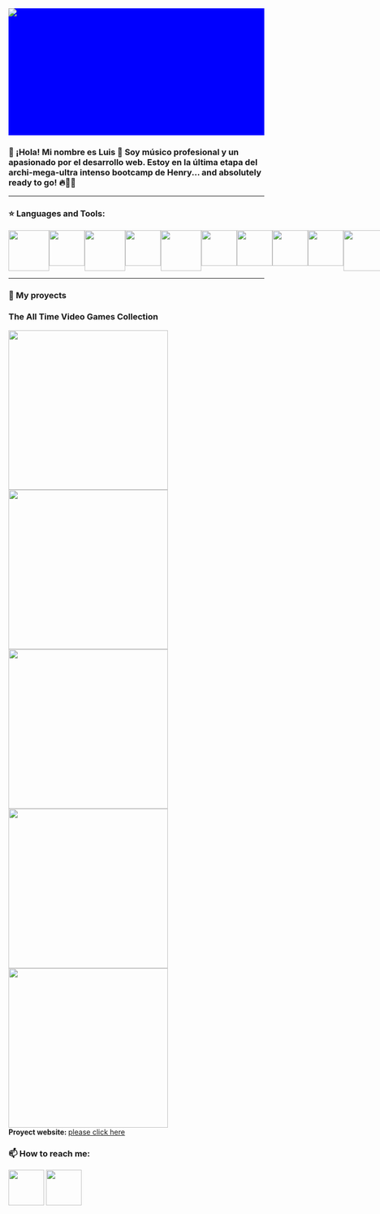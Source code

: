 <div style='background:blue; width:100%; height: 250px'>
  <img src='https://user-images.githubusercontent.com/63620341/150719257-8f1494c1-c2b6-403f-b7b2-75d5511cec63.gif'>
</div>

### 👋 ¡Hola! Mi nombre es Luis 👋 Soy músico profesional y un apasionado por el desarrollo web. Estoy en la última etapa del archi-mega-ultra intenso bootcamp de Henry... and absolutely ready to go! 🔥💪🚀

<hr>


### ⭐ Languages and Tools:

<div style='display:flex'>
<img src='https://user-images.githubusercontent.com/63620341/150679776-029b82df-3dbb-4ad3-88d7-1ea7dd6d6e09.png' width='80px' height='auto'>
<img src='https://user-images.githubusercontent.com/63620341/150679781-47476225-601d-4206-8b65-801a66254df8.png' width='auto' height='70px'>
<img src='https://user-images.githubusercontent.com/63620341/150679784-84caa603-f959-40da-bf08-4808a38871c8.png' width='80px' height='auto'>
<img src='https://user-images.githubusercontent.com/63620341/150679732-cd36f6cc-34b1-4303-a33c-daab529dc5f4.png' width='70px' height='auto'>
<img src='https://user-images.githubusercontent.com/63620341/150679943-1418ada8-b970-4e08-a894-a91d2e1ec344.png' width='80px' height='auto'> 
<img src='https://user-images.githubusercontent.com/63620341/150679586-38021c97-4f7e-4d84-a7c8-b9d1af233209.png' width='70px' height='auto'>
<img src='https://user-images.githubusercontent.com/63620341/150679293-aa7812f7-be10-4da1-85f5-5c028a8744af.png' width='70px' height='auto'>
<img src='https://user-images.githubusercontent.com/63620341/150679430-172949f8-7b16-46b3-b9a1-19799ebfd678.png' width='70px' height='auto'>
<img src='https://user-images.githubusercontent.com/63620341/150679511-7f6857d7-388d-4db3-b64d-ab6d34568918.png' width='70px' height='auto'>  
<img src='https://user-images.githubusercontent.com/63620341/150679546-4cc36afa-70ad-4101-8e7b-02743c47e67d.png' width='80px' height='auto'> 
<img src='https://user-images.githubusercontent.com/63620341/150679566-6b58df52-7427-4ea0-9c3d-e8b79dd6f3da.png' width='70px' height='auto'>
<img src='https://user-images.githubusercontent.com/63620341/150679644-f6a3441b-b474-4ccc-9fb9-e605607a1791.png' width='70px' height='auto'>
</div>  

<hr>

### 📌 My proyects
<h3>The All Time Video Games Collection</h3>
<div style='display:grid; grid-template-columns: repeat( auto-fit, minmax(314px, 1fr) );'>
  <img src='https://user-images.githubusercontent.com/63620341/150680312-03515beb-cf83-4ef8-812e-4a97cd7180d4.jpg' width='314px' height='auto'>
  <img src='https://user-images.githubusercontent.com/63620341/150680922-2684a5e1-96a6-4de3-832d-ad58db853bdd.jpg' width='314px' height='auto'>
  <img src='https://user-images.githubusercontent.com/63620341/150680923-7105c9f3-f851-41d0-ae56-63c6c8537482.jpg' width='314px' height='auto'>
  <img src='https://user-images.githubusercontent.com/63620341/150700304-591d3777-be1c-43c7-b517-556963abdbd0.jpg' width='314px' height='auto'>
  <img src='https://user-images.githubusercontent.com/63620341/150700311-fda9c09b-95e2-427f-a954-3dc97920a8b1.jpg' width='314px' height='auto'>
</div>
<b>Proyect website: </b><a href='https://videogames-sigma.vercel.app' target='_blank'>please click here</a>

### 📫 How to reach me:
<a href='https://www.linkedin.com/in/luis-isaia/'><img width='70px' height='auto' src='https://user-images.githubusercontent.com/63620341/150700441-790d3a07-29b8-41f2-a582-2debe4c44c2b.png'></a>
<a href="mailto:isaia.luis@gmail.com"><img width='70px' height='auto' src='https://user-images.githubusercontent.com/63620341/150700444-0c2a7da6-6aac-489c-83ac-cca5440e806e.png'></a>
   
<!--
**leihub3/leihub3** is a ✨ _special_ ✨ repository because its `README.md` (this file) appears on your GitHub profile.

Here are some ideas to get you started:

- 🔭 I’m currently working on ...
- 🌱 I’m currently learning ...
- 👯 I’m looking to collaborate on ...
- 🤔 I’m looking for help with ...
- 💬 Ask me about ...
- 📫 How to reach me: ...
- 😄 Pronouns: ...
- ⚡ Fun fact: ...
-->
